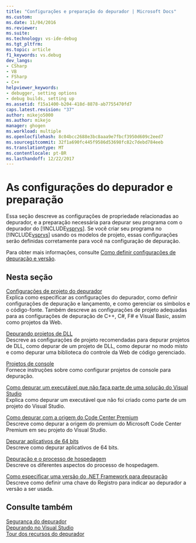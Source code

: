 ```yaml
---
title: "Configurações e preparação do depurador | Microsoft Docs"
ms.custom: 
ms.date: 11/04/2016
ms.reviewer: 
ms.suite: 
ms.technology: vs-ide-debug
ms.tgt_pltfrm: 
ms.topic: article
f1_keywords: vs.debug
dev_langs:
- CSharp
- VB
- FSharp
- C++
helpviewer_keywords:
- debugger, setting options
- debug builds, setting up
ms.assetid: f15a1400-b204-418d-8878-ab7755470fd7
caps.latest.revision: "37"
author: mikejo5000
ms.author: mikejo
manager: ghogen
ms.workload: multiple
ms.openlocfilehash: 8c04bcc2688e3bc8aaa9e7fbcf3950d609c2eed7
ms.sourcegitcommit: 32f1a690fc445f9586d53698fc82c7debd784eeb
ms.translationtype: MT
ms.contentlocale: pt-BR
ms.lasthandoff: 12/22/2017
---
```

# <a name="debugger-settings-and-preparation"></a>As configurações do depurador e preparação
Essa seção descreve as configurações de propriedade relacionadas ao depurador, e a preparação necessária para depurar seu programa com o depurador do [!INCLUDE[vsprvs](../code-quality/includes/vsprvs_md.md)]. Se você criar seu programa no [!INCLUDE[vsprvs](../code-quality/includes/vsprvs_md.md)] usando os modelos de projeto, essas configurações serão definidas corretamente para você na configuração de depuração.  
  
 Para obter mais informações, consulte [Como definir configurações de depuração e versão](../debugger/how-to-set-debug-and-release-configurations.md).  
  
## <a name="in-this-section"></a>Nesta seção  
 [Configurações de projeto do depurador](../debugger/debugger-project-settings.md)  
 Explica como especificar as configurações do depurador, como definir configurações de depuração e lançamento, e como gerenciar os símbolos e o código-fonte. Também descreve as configurações de projeto adequadas para as configurações de depuração de C++, C#, F# e Visual Basic, assim como projetos da Web.  
  
 [Depurando projetos de DLL](../debugger/debugging-dll-projects.md)  
 Descreve as configurações de projeto recomendadas para depurar projetos de DLL, como depurar de um projeto de DLL, como depurar no modo misto e como depurar uma biblioteca do controle da Web de código gerenciado.  
  
 [Projetos de console](../debugger/debugging-preparation-console-projects.md)  
 Fornece instruções sobre como configurar projetos de console para depuração.   
  
 [Como depurar um executável que não faça parte de uma solução do Visual Studio](../debugger/how-to-debug-an-executable-not-part-of-a-visual-studio-solution.md)  
 Explica como depurar um executável que não foi criado como parte de um projeto do Visual Studio.  
  
 [Como depurar com a origem do Code Center Premium](../debugger/how-to-debug-with-code-center-premium-source.md)  
 Descreve como depurar a origem do premium do Microsoft Code Center Premium em seu projeto do Visual Studio.  
  
 [Depurar aplicativos de 64 bits](../debugger/debug-64-bit-applications.md)  
 Descreve como depurar aplicativos de 64 bits.  
  
 [Depuração e o processo de hospedagem](../debugger/debugging-and-the-hosting-process.md)  
 Descreve os diferentes aspectos do processo de hospedagem.  
  
 [Como especificar uma versão do .NET Framework para depuração](../debugger/how-to-specify-a-dotnet-framework-version-for-debugging.md)  
 Descreve como definir uma chave do Registro para indicar ao depurador a versão a ser usada.  
  
## <a name="see-also"></a>Consulte também  
 [Segurança do depurador](../debugger/debugger-security.md)  
 [Depurando no Visual Studio](../debugger/index.md)  
 [Tour dos recursos do depurador](../debugger/debugger-feature-tour.md)